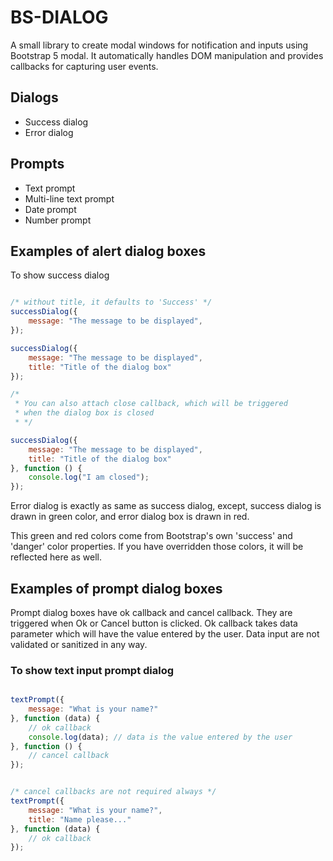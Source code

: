 # BS-DIALOG

A small library to create modal windows for notification and inputs using Bootstrap 5 modal. It automatically handles
DOM manipulation and provides callbacks for capturing user events.

## Dialogs

+ Success dialog
+ Error dialog

## Prompts

+ Text prompt
+ Multi-line text prompt
+ Date prompt
+ Number prompt

## Examples of alert dialog boxes

To show success dialog

```javascript

/* without title, it defaults to 'Success' */
successDialog({
    message: "The message to be displayed",
});

successDialog({
    message: "The message to be displayed",
    title: "Title of the dialog box"
});

/* 
 * You can also attach close callback, which will be triggered
 * when the dialog box is closed 
 * */

successDialog({
    message: "The message to be displayed",
    title: "Title of the dialog box"
}, function () {
    console.log("I am closed");
});

```

Error dialog is exactly as same as success dialog, except, success dialog is drawn in green color, and error dialog box
is drawn in red.

This green and red colors come from Bootstrap's own 'success' and 'danger' color properties. If you have overridden
those colors, it will be reflected here as well.

## Examples of prompt dialog boxes

Prompt dialog boxes have ok callback and cancel callback. They are triggered when Ok or Cancel button is clicked. Ok
callback takes data parameter which will have the value entered by the user. Data input are not validated or sanitized
in any way.

### To show text input prompt dialog

```javascript

textPrompt({
    message: "What is your name?"
}, function (data) {
    // ok callback
    console.log(data); // data is the value entered by the user
}, function () {
    // cancel callback
});


/* cancel callbacks are not required always */
textPrompt({
    message: "What is your name?",
    title: "Name please..."
}, function (data) {
    // ok callback
});


```